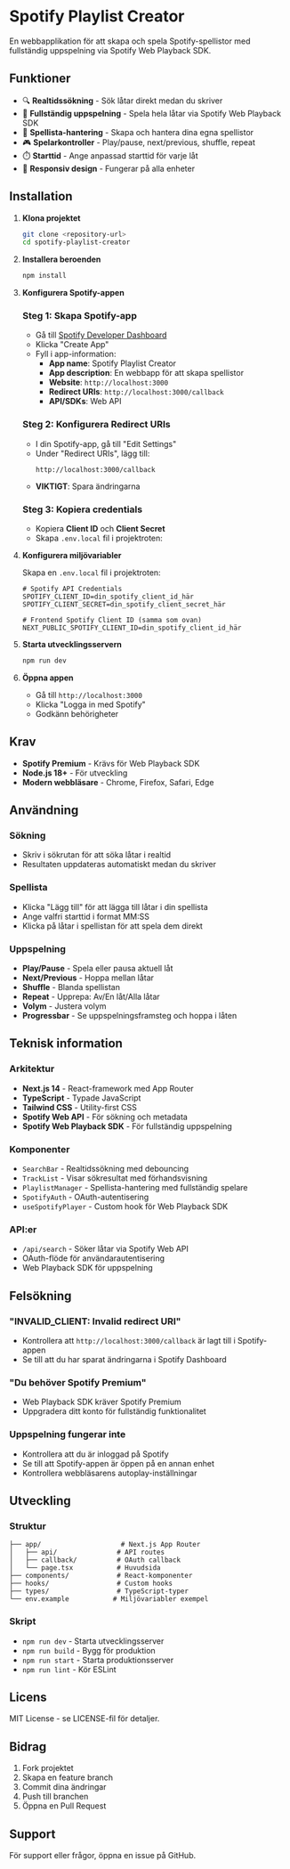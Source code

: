 # Spotify Playlist Creator

En webbapplikation för att skapa och spela Spotify-spellistor med fullständig uppspelning via Spotify Web Playback SDK.

## Funktioner

- 🔍 **Realtidssökning** - Sök låtar direkt medan du skriver
- 🎵 **Fullständig uppspelning** - Spela hela låtar via Spotify Web Playback SDK
- 📝 **Spellista-hantering** - Skapa och hantera dina egna spellistor
- 🎮 **Spelarkontroller** - Play/pause, next/previous, shuffle, repeat
- ⏱️ **Starttid** - Ange anpassad starttid för varje låt
- 📱 **Responsiv design** - Fungerar på alla enheter

## Installation

1. **Klona projektet**
   ```bash
   git clone <repository-url>
   cd spotify-playlist-creator
   ```

2. **Installera beroenden**
   ```bash
   npm install
   ```

3. **Konfigurera Spotify-appen**
   
   ### Steg 1: Skapa Spotify-app
   - Gå till [Spotify Developer Dashboard](https://developer.spotify.com/dashboard)
   - Klicka "Create App"
   - Fyll i app-information:
     - **App name**: Spotify Playlist Creator
     - **App description**: En webbapp för att skapa spellistor
     - **Website**: `http://localhost:3000`
     - **Redirect URIs**: `http://localhost:3000/callback`
     - **API/SDKs**: Web API

   ### Steg 2: Konfigurera Redirect URIs
   - I din Spotify-app, gå till "Edit Settings"
   - Under "Redirect URIs", lägg till:
     ```
     http://localhost:3000/callback
     ```
   - **VIKTIGT**: Spara ändringarna

   ### Steg 3: Kopiera credentials
   - Kopiera **Client ID** och **Client Secret**
   - Skapa `.env.local` fil i projektroten:

4. **Konfigurera miljövariabler**
   
   Skapa en `.env.local` fil i projektroten:
   ```env
   # Spotify API Credentials
   SPOTIFY_CLIENT_ID=din_spotify_client_id_här
   SPOTIFY_CLIENT_SECRET=din_spotify_client_secret_här
   
   # Frontend Spotify Client ID (samma som ovan)
   NEXT_PUBLIC_SPOTIFY_CLIENT_ID=din_spotify_client_id_här
   ```

5. **Starta utvecklingsservern**
   ```bash
   npm run dev
   ```

6. **Öppna appen**
   - Gå till `http://localhost:3000`
   - Klicka "Logga in med Spotify"
   - Godkänn behörigheter

## Krav

- **Spotify Premium** - Krävs för Web Playback SDK
- **Node.js 18+** - För utveckling
- **Modern webbläsare** - Chrome, Firefox, Safari, Edge

## Användning

### Sökning
- Skriv i sökrutan för att söka låtar i realtid
- Resultaten uppdateras automatiskt medan du skriver

### Spellista
- Klicka "Lägg till" för att lägga till låtar i din spellista
- Ange valfri starttid i format MM:SS
- Klicka på låtar i spellistan för att spela dem direkt

### Uppspelning
- **Play/Pause** - Spela eller pausa aktuell låt
- **Next/Previous** - Hoppa mellan låtar
- **Shuffle** - Blanda spellistan
- **Repeat** - Upprepa: Av/En låt/Alla låtar
- **Volym** - Justera volym
- **Progressbar** - Se uppspelningsframsteg och hoppa i låten

## Teknisk information

### Arkitektur
- **Next.js 14** - React-framework med App Router
- **TypeScript** - Typade JavaScript
- **Tailwind CSS** - Utility-first CSS
- **Spotify Web API** - För sökning och metadata
- **Spotify Web Playback SDK** - För fullständig uppspelning

### Komponenter
- `SearchBar` - Realtidssökning med debouncing
- `TrackList` - Visar sökresultat med förhandsvisning
- `PlaylistManager` - Spellista-hantering med fullständig spelare
- `SpotifyAuth` - OAuth-autentisering
- `useSpotifyPlayer` - Custom hook för Web Playback SDK

### API:er
- `/api/search` - Söker låtar via Spotify Web API
- OAuth-flöde för användarautentisering
- Web Playback SDK för uppspelning

## Felsökning

### "INVALID_CLIENT: Invalid redirect URI"
- Kontrollera att `http://localhost:3000/callback` är lagt till i Spotify-appen
- Se till att du har sparat ändringarna i Spotify Dashboard

### "Du behöver Spotify Premium"
- Web Playback SDK kräver Spotify Premium
- Uppgradera ditt konto för fullständig funktionalitet

### Uppspelning fungerar inte
- Kontrollera att du är inloggad på Spotify
- Se till att Spotify-appen är öppen på en annan enhet
- Kontrollera webbläsarens autoplay-inställningar

## Utveckling

### Struktur
```
├── app/                    # Next.js App Router
│   ├── api/               # API routes
│   ├── callback/          # OAuth callback
│   └── page.tsx           # Huvudsida
├── components/            # React-komponenter
├── hooks/                 # Custom hooks
├── types/                 # TypeScript-typer
└── env.example           # Miljövariabler exempel
```

### Skript
- `npm run dev` - Starta utvecklingsserver
- `npm run build` - Bygg för produktion
- `npm run start` - Starta produktionsserver
- `npm run lint` - Kör ESLint

## Licens

MIT License - se LICENSE-fil för detaljer.

## Bidrag

1. Fork projektet
2. Skapa en feature branch
3. Commit dina ändringar
4. Push till branchen
5. Öppna en Pull Request

## Support

För support eller frågor, öppna en issue på GitHub. 